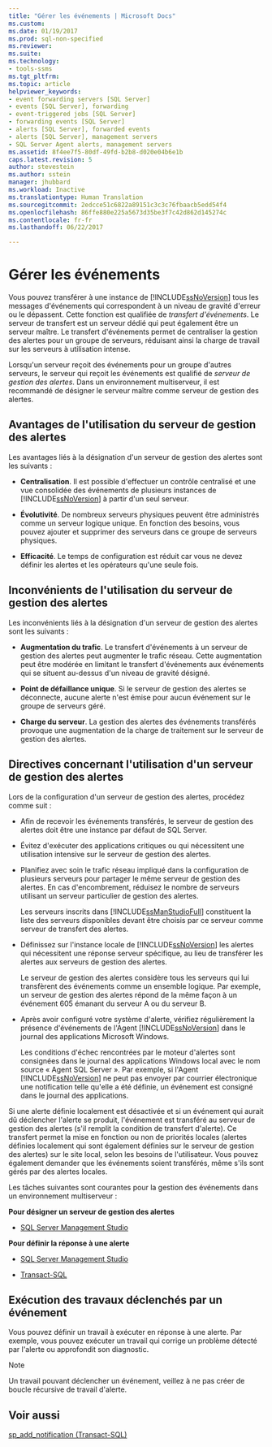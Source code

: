 ```yaml
---
title: "Gérer les événements | Microsoft Docs"
ms.custom: 
ms.date: 01/19/2017
ms.prod: sql-non-specified
ms.reviewer: 
ms.suite: 
ms.technology:
- tools-ssms
ms.tgt_pltfrm: 
ms.topic: article
helpviewer_keywords:
- event forwarding servers [SQL Server]
- events [SQL Server], forwarding
- event-triggered jobs [SQL Server]
- forwarding events [SQL Server]
- alerts [SQL Server], forwarded events
- alerts [SQL Server], management servers
- SQL Server Agent alerts, management servers
ms.assetid: 8f4ee7f5-80df-49fd-b2b8-d020e04b6e1b
caps.latest.revision: 5
author: stevestein
ms.author: sstein
manager: jhubbard
ms.workload: Inactive
ms.translationtype: Human Translation
ms.sourcegitcommit: 2edcce51c6822a89151c3c3c76fbaacb5edd54f4
ms.openlocfilehash: 86ffe880e225a5673d35be3f7c42d862d145274c
ms.contentlocale: fr-fr
ms.lasthandoff: 06/22/2017

---
```

# <a name="manage-events"></a>Gérer les événements
Vous pouvez transférer à une instance de [!INCLUDE[ssNoVersion](../../includes/ssnoversion_md.md)] tous les messages d'événements qui correspondent à un niveau de gravité d'erreur ou le dépassent. Cette fonction est qualifiée de *transfert d'événements*. Le serveur de transfert est un serveur dédié qui peut également être un serveur maître. Le transfert d'événements permet de centraliser la gestion des alertes pour un groupe de serveurs, réduisant ainsi la charge de travail sur les serveurs à utilisation intense.  
  
Lorsqu'un serveur reçoit des événements pour un groupe d'autres serveurs, le serveur qui reçoit les événements est qualifié de *serveur de gestion des alertes*. Dans un environnement multiserveur, il est recommandé de désigner le serveur maître comme serveur de gestion des alertes.  
  
## <a name="advantages-of-using-an-alerts-management-server"></a>Avantages de l'utilisation du serveur de gestion des alertes  
Les avantages liés à la désignation d'un serveur de gestion des alertes sont les suivants :  
  
-   **Centralisation**. Il est possible d'effectuer un contrôle centralisé et une vue consolidée des événements de plusieurs instances de [!INCLUDE[ssNoVersion](../../includes/ssnoversion_md.md)] à partir d'un seul serveur.  
  
-   **Évolutivité**. De nombreux serveurs physiques peuvent être administrés comme un serveur logique unique. En fonction des besoins, vous pouvez ajouter et supprimer des serveurs dans ce groupe de serveurs physiques.  
  
-   **Efficacité**. Le temps de configuration est réduit car vous ne devez définir les alertes et les opérateurs qu'une seule fois.  
  
## <a name="disadvantages-of-using-an-alerts-management-server"></a>Inconvénients de l'utilisation du serveur de gestion des alertes  
Les inconvénients liés à la désignation d'un serveur de gestion des alertes sont les suivants :  
  
-   **Augmentation du trafic**. Le transfert d'événements à un serveur de gestion des alertes peut augmenter le trafic réseau. Cette augmentation peut être modérée en limitant le transfert d'événements aux événements qui se situent au-dessus d'un niveau de gravité désigné.  
  
-   **Point de défaillance unique**. Si le serveur de gestion des alertes se déconnecte, aucune alerte n'est émise pour aucun événement sur le groupe de serveurs géré.  
  
-   **Charge du serveur**. La gestion des alertes des événements transférés provoque une augmentation de la charge de traitement sur le serveur de gestion des alertes.  
  
## <a name="guidelines-for-using-an-alerts-management-server"></a>Directives concernant l'utilisation d'un serveur de gestion des alertes  
Lors de la configuration d'un serveur de gestion des alertes, procédez comme suit :  
  
-   Afin de recevoir les événements transférés, le serveur de gestion des alertes doit être une instance par défaut de SQL Server.  
  
-   Évitez d'exécuter des applications critiques ou qui nécessitent une utilisation intensive sur le serveur de gestion des alertes.  
  
-   Planifiez avec soin le trafic réseau impliqué dans la configuration de plusieurs serveurs pour partager le même serveur de gestion des alertes. En cas d'encombrement, réduisez le nombre de serveurs utilisant un serveur particulier de gestion des alertes.  
  
    Les serveurs inscrits dans [!INCLUDE[ssManStudioFull](../../includes/ssmanstudiofull_md.md)] constituent la liste des serveurs disponibles devant être choisis par ce serveur comme serveur de transfert des alertes.  
  
-   Définissez sur l'instance locale de [!INCLUDE[ssNoVersion](../../includes/ssnoversion_md.md)] les alertes qui nécessitent une réponse serveur spécifique, au lieu de transférer les alertes aux serveurs de gestion des alertes.  
  
    Le serveur de gestion des alertes considère tous les serveurs qui lui transfèrent des événements comme un ensemble logique. Par exemple, un serveur de gestion des alertes répond de la même façon à un événement 605 émanant du serveur A ou du serveur B.  
  
-   Après avoir configuré votre système d'alerte, vérifiez régulièrement la présence d'événements de l'Agent [!INCLUDE[ssNoVersion](../../includes/ssnoversion_md.md)] dans le journal des applications Microsoft Windows.  
  
    Les conditions d'échec rencontrées par le moteur d'alertes sont consignées dans le journal des applications Windows local avec le nom source « Agent SQL Server ». Par exemple, si l'Agent [!INCLUDE[ssNoVersion](../../includes/ssnoversion_md.md)] ne peut pas envoyer par courrier électronique une notification telle qu'elle a été définie, un événement est consigné dans le journal des applications.  
  
Si une alerte définie localement est désactivée et si un événement qui aurait dû déclencher l'alerte se produit, l'événement est transféré au serveur de gestion des alertes (s'il remplit la condition de transfert d'alerte). Ce transfert permet la mise en fonction ou non de priorités locales (alertes définies localement qui sont également définies sur le serveur de gestion des alertes) sur le site local, selon les besoins de l'utilisateur. Vous pouvez également demander que les événements soient transférés, même s'ils sont gérés par des alertes locales.  
  
Les tâches suivantes sont courantes pour la gestion des événements dans un environnement multiserveur :  
  
**Pour désigner un serveur de gestion des alertes**  
  
-   [SQL Server Management Studio](../../ssms/agent/designate-an-events-forwarding-server-sql-server-management-studio.md)  
  
**Pour définir la réponse à une alerte**  
  
-   [SQL Server Management Studio](../../ssms/agent/define-the-response-to-an-alert-sql-server-management-studio.md)  
  
-   [Transact-SQL](http://msdn.microsoft.com/en-us/0525e0a2-ed0b-4e69-8a4c-a9e3e3622fbd)  
  
## <a name="running-event-triggered-jobs"></a>Exécution des travaux déclenchés par un événement  
Vous pouvez définir un travail à exécuter en réponse à une alerte. Par exemple, vous pouvez exécuter un travail qui corrige un problème détecté par l'alerte ou approfondit son diagnostic.  
  
> [!NOTE]  
> Un travail pouvant déclencher un événement, veillez à ne pas créer de boucle récursive de travail d'alerte.  
  
## <a name="see-also"></a>Voir aussi  
[sp_add_notification (Transact-SQL)](http://msdn.microsoft.com/en-us/44bee7d9-7517-4071-99be-8b36f979c7cc)  
  

